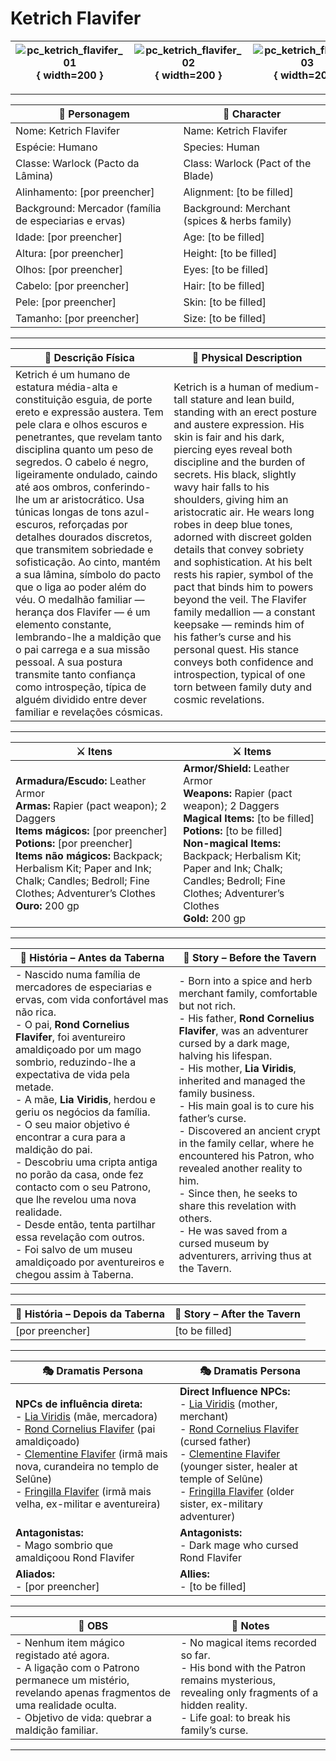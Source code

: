 # Ketrich Flavifer


| ![pc_ketrich_flavifer_01](assets/pc/pc_ketrich_flavifer_01.png){ width=200 } | ![pc_ketrich_flavifer_02](assets/pc/pc_ketrich_flavifer_02.jpg){ width=200 } | ![pc_ketrich_flavifer_03](assets/pc/pc_ketrich_flavifer_03.jpg){ width=200 } |
| ----------------------------------------------------------------------------- | ----------------------------------------------------------------------------- | ----------------------------------------------------------------------------- |

---

| **🧙 Personagem**                                     | **🧙 Character**                             |
| ----------------------------------------------------- | -------------------------------------------- |
| Nome: Ketrich Flavifer                                | Name:  Ketrich Flavifer                      |
| Espécie:  Humano                                      | Species:  Human                              |
| Classe:  Warlock (Pacto da Lâmina)                    | Class:  Warlock (Pact of the Blade)          |
| Alinhamento: [por preencher]                          | Alignment: [to be filled]                    |
| Background: Mercador (família de especiarias e ervas) | Background: Merchant (spices & herbs family) |
| Idade: [por preencher]                                | Age: [to be filled]                          |
| Altura: [por preencher]                               | Height: [to be filled]                       |
| Olhos: [por preencher]                                | Eyes: [to be filled]                         |
| Cabelo: [por preencher]                               | Hair: [to be filled]                         |
| Pele: [por preencher]                                 | Skin: [to be filled]                         |
| Tamanho:  [por preencher]                             | Size:  [to be filled]                        |

---

| **📜 Descrição Física** | **📜 Physical Description** |
| ----------------------- | --------------------------- |
| Ketrich é um humano de estatura média-alta e constituição esguia, de porte ereto e expressão austera. Tem pele clara e olhos escuros e penetrantes, que revelam tanto disciplina quanto um peso de segredos. O cabelo é negro, ligeiramente ondulado, caindo até aos ombros, conferindo-lhe um ar aristocrático. Usa túnicas longas de tons azul-escuros, reforçadas por detalhes dourados discretos, que transmitem sobriedade e sofisticação. Ao cinto, mantém a sua lâmina, símbolo do pacto que o liga ao poder além do véu. O medalhão familiar — herança dos Flavifer — é um elemento constante, lembrando-lhe a maldição que o pai carrega e a sua missão pessoal. A sua postura transmite tanto confiança como introspeção, típica de alguém dividido entre dever familiar e revelações cósmicas. | Ketrich is a human of medium-tall stature and lean build, standing with an erect posture and austere expression. His skin is fair and his dark, piercing eyes reveal both discipline and the burden of secrets. His black, slightly wavy hair falls to his shoulders, giving him an aristocratic air. He wears long robes in deep blue tones, adorned with discreet golden details that convey sobriety and sophistication. At his belt rests his rapier, symbol of the pact that binds him to powers beyond the veil. The Flavifer family medallion — a constant keepsake — reminds him of his father’s curse and his personal quest. His stance conveys both confidence and introspection, typical of one torn between family duty and cosmic revelations. |

---

| **⚔️ Itens**             | **⚔️ Items**                         |
| ---------------------- | ------------------------------ |
| **Armadura/Escudo:** Leather Armor <br>**Armas:** Rapier (pact weapon); 2 Daggers <br>**Items mágicos:** [por preencher] <br>**Potions:** [por preencher] <br>**Items não mágicos:** Backpack; Herbalism Kit; Paper and Ink; Chalk; Candles; Bedroll; Fine Clothes; Adventurer’s Clothes  <br>**Ouro:** 200 gp | **Armor/Shield:** Leather Armor <br>**Weapons:** Rapier (pact weapon); 2 Daggers <br>**Magical Items:** [to be filled] <br>**Potions:** [to be filled] <br>**Non-magical Items:** Backpack; Herbalism Kit; Paper and Ink; Chalk; Candles; Bedroll; Fine Clothes; Adventurer’s Clothes <br>**Gold:** 200 gp |

---

| **📖 História – Antes da Taberna** | **📖 Story – Before the Tavern** |
| ---------------------------------- | -------------------------------- |
| - Nascido numa família de mercadores de especiarias e ervas, com vida confortável mas não rica. <br>- O pai, **Rond Cornelius Flavifer**, foi aventureiro amaldiçoado por um mago sombrio, reduzindo-lhe a expectativa de vida pela metade. <br>- A mãe, **Lia Viridis**, herdou e geriu os negócios da família. <br>- O seu maior objetivo é encontrar a cura para a maldição do pai. <br>- Descobriu uma cripta antiga no porão da casa, onde fez contacto com o seu Patrono, que lhe revelou uma nova realidade. <br>- Desde então, tenta partilhar essa revelação com outros. <br>- Foi salvo de um museu amaldiçoado por aventureiros e chegou assim à Taberna. | - Born into a spice and herb merchant family, comfortable but not rich. <br>- His father, **Rond Cornelius Flavifer**, was an adventurer cursed by a dark mage, halving his lifespan. <br>- His mother, **Lia Viridis**, inherited and managed the family business. <br>- His main goal is to cure his father’s curse. <br>- Discovered an ancient crypt in the family cellar, where he encountered his Patron, who revealed another reality to him. <br>- Since then, he seeks to share this revelation with others. <br>- He was saved from a cursed museum by adventurers, arriving thus at the Tavern. |

---

| **📖 História – Depois da Taberna** | **📖 Story – After the Tavern** |
| ----------------------------------- | -------------------------------- |
| [por preencher] | [to be filled] |

---

| **🎭 Dramatis Persona**                                                                                                                 | **🎭 Dramatis Persona**                                                                                                           |
| --------------------------------------------------------------------------------------------------------------------------------------- | --------------------------------------------------------------------------------------------------------------------------------- |
| **NPCs de influência direta:**  <br>- [Lia Viridis](lia_viridis.md) (mãe, mercadora) <br>- [Rond Cornelius Flavifer](rond_flavifer.md) (pai amaldiçoado) <br>- [Clementine Flavifer](clementine_flavifer.md) (irmã mais nova, curandeira no templo de Selûne) <br>- [Fringilla Flavifer](fringilla_flavifer.md) (irmã mais velha, ex-militar e aventureira) | **Direct Influence NPCs:**  <br>- [Lia Viridis](lia_viridis.md) (mother, merchant) <br>- [Rond Cornelius Flavifer](rond_flavifer.md) (cursed father) <br>- [Clementine Flavifer](clementine_flavifer.md) (younger sister, healer at temple of Selûne) <br>- [Fringilla Flavifer](fringilla_flavifer.md) (older sister, ex-military adventurer) |
| **Antagonistas:**  <br>- Mago sombrio que amaldiçoou Rond Flavifer | **Antagonists:**  <br>- Dark mage who cursed Rond Flavifer |
| **Aliados:**  <br>- [por preencher] | **Allies:**  <br>- [to be filled] |

---

| **🔮 OBS** | **🔮 Notes** |
| ---------- | ------------ |
| - Nenhum item mágico registado até agora. <br>- A ligação com o Patrono permanece um mistério, revelando apenas fragmentos de uma realidade oculta. <br>- Objetivo de vida: quebrar a maldição familiar. | - No magical items recorded so far. <br>- His bond with the Patron remains mysterious, revealing only fragments of a hidden reality. <br>- Life goal: to break his family’s curse. |

---

